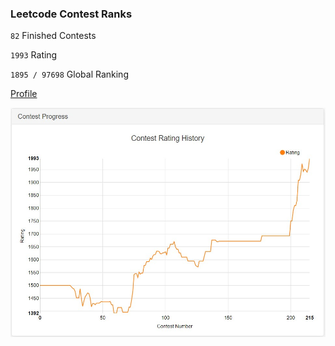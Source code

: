### Leetcode Contest Ranks

`82` Finished Contests

`1993` Rating

`1895 / 97698` Global Ranking

[Profile](https://leetcode.com/jonathantsang/)

<img src="/cp/leetcode.jpg"/>

